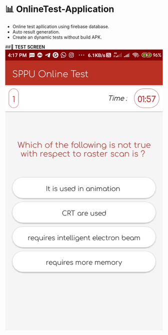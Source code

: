 # 📊 OnlineTest-Application
* Online test apllication using firebase database.
* Auto result generation.
* Create an dynamic tests without build APK.

##🔣 **TEST SCREEN**
![](/result.jpg)
